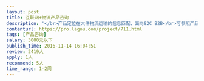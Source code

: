 ```yaml
---                
layout: post       
title: 互联网+物流产品咨询           
description: '</br>产品定位在大件物流运输的信息匹配，面向B2C B2B</br>可参照产品：快递100</br>需要有互联网+物流行业经验的产品经理，帮助完成MRD</br>详细报告需包含：竞品分析、市场调研、项目可行性分析</br></br>如果产品经理感兴趣，项目完成后也可以继续合作</br>'     
contenturl: https://pro.lagou.com/project/711.html      
tags: [产品咨询]            
salary: 3000元以下          
publish_time: 2016-11-14 16:04:51         
review: 2419人                   
apply: 1人                   
recommend: 5人                   
time_range: 1-2周              
---                 
```

